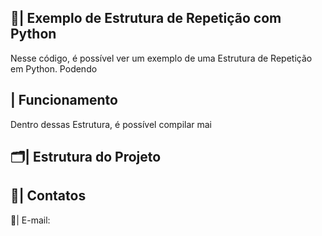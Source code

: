  ## 📑| Exemplo de Estrutura de Repetição com Python 

   Nesse código, é possível ver um exemplo de uma Estrutura de Repetição em Python. Podendo 

 ## | Funcionamento
  
  Dentro dessas Estrutura, é possível compilar mai
  
 ## 🗂️| Estrutura do Projeto



 ## 📱| Contatos

   📩| E-mail: 
 
